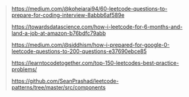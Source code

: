 > https://medium.com/@koheiarai94/60-leetcode-questions-to-prepare-for-coding-interview-8abbb6af589e
> 
> https://towardsdatascience.com/how-i-leetcode-for-6-months-and-land-a-job-at-amazon-b76bdfc79abb
> 
> https://medium.com/@siddhism/how-i-prepared-for-google-0-leetcode-questions-to-200-questions-e37690ebce85
>
> https://learntocodetogether.com/top-150-leetcodes-best-practice-problems/
>
> https://github.com/SeanPrashad/leetcode-patterns/tree/master/src/components
> 
